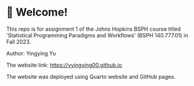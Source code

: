 # :wave: Welcome!

This repo is for assignment 1 of the Johns Hopkins BSPH course titled 'Statistical Programming Paradigms and Workflows' (BSPH 140.777.01) in Fall 2023.

Author: Yingying Yu

The website link: https://yyingying00.github.io

The website was deployed using Quarto website and GitHub pages.

